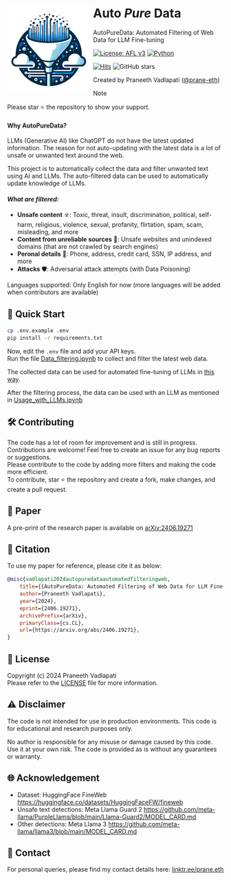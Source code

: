 <!-- Copyright (c) 2024 Praneeth Vadlapati -->

# <img src="./files/logo_small.png" align="left" width="200" alt="AutoPureData" /> Auto *Pure* Data
<!-- # $${\color{darkgreen}title here}$$ -->
<!-- # <span style="color: darkgreen; font-family: 'Segoe UI'; font-size: 48px;">title here</span> -->

AutoPureData: Automated Filtering of Web Data for LLM Fine-tuning

[![License: AFL v3](https://img.shields.io/badge/License-AFLv3-yellow.svg)](https://opensource.org/license/afl-3-0-php)
[![Python](https://img.shields.io/badge/python-3670A0?style=for-the-badge&logo=python&logoColor=ffdd54)](https://www.python.org/)
<!-- Views -->
<!-- https://github.com/silentsoft/hits - enter target URL https://github.com/Pro-GenAI/AutoPureData -->
[![Hits](https://hits.sh/github.com/Pro-GenAI/AutoPureData/hits.svg?color=7eab00)](https://hits.sh/github.com/Pro-GenAI/AutoPureData/hits/)
![GitHub stars](https://img.shields.io/github/stars/Pro-GenAI/AutoPureData)
<!-- ![GitHub forks](https://img.shields.io/github/forks/Pro-GenAI/AutoPureData) -->

Created by Praneeth Vadlapati ([@prane-eth](https://github.com/prane-eth))

> [!NOTE]
> Please star :star: the repository to show your support. <br>

#### Why AutoPureData?
LLMs (Generative AI) like ChatGPT do not have the latest updated information.
The reason for not auto-updating with the latest data is a lot of unsafe or unwanted text around the web.

This project is to automatically collect the data and filter unwanted text using AI and LLMs.
The auto-filtered data can be used to automatically update knowledge of LLMs.


#### _What are filtered:_
- **Unsafe content** :biohazard:: Toxic, threat, insult, discrimination, political, self-harm,
	religious, violence, sexual, profanity, flirtation, spam, scam, misleading, and more
- **Content from unreliable sources** :newspaper:: Unsafe websites and unindexed domains (that are not crawled by search engines)
- **Peronal details** :bust_in_silhouette:: Phone, address, credit card, SSN, IP address, and more
- **Attacks** :shield:: Adversarial attack attempts (with Data Poisoning)

Languages supported: Only English for now (more languages will be added when contributors are available)


## :rocket: Quick Start
```bash
cp .env.example .env
pip install -r requirements.txt
```
Now, edit the `.env` file and add your API keys. <br>
Run the file [Data_filtering.ipynb](./Data_filtering.ipynb)
	to collect and filter the latest web data.

The collected data can be used for automated fine-tuning of LLMs in [this way](https://platform.openai.com/docs/guides/fine-tuning).

After the filtering process, the data can be used with an LLM as mentioned in [Usage_with_LLMs.ipynb](Usage_with_LLMs.ipynb)


## :hammer_and_wrench: Contributing
The code has a lot of room for improvement and is still in progress. <br>
Contributions are welcome! Feel free to create an issue for any bug reports or suggestions. <br>
Please contribute to the code by adding more filters and making the code more efficient. <br>
To contribute, star :star: the repository and create a fork, make changes, and create a pull request. <br>
<!-- > Note: Contributing to the research paper file will be highly appreciated but cannot get you considered as a co-author. <br> -->


## :page_facing_up: Paper
A pre-print of the research paper is available on [arXiv:2406.19271](https://arxiv.org/abs/2406.19271) <br>


## :bookmark_tabs: Citation
To use my paper for reference, please cite it as below:
```bibtex
@misc{vadlapati2024autopuredataautomatedfilteringweb,
	title={{AutoPureData: Automated Filtering of Web Data for LLM Fine-tuning}},
	author={Praneeth Vadlapati},
	year={2024},
	eprint={2406.19271},
	archivePrefix={arXiv},
	primaryClass={cs.CL},
	url={https://arxiv.org/abs/2406.19271}, 
}
```


## :identification_card: License
Copyright (c) 2024 Praneeth Vadlapati <br>
Please refer to the [LICENSE](./LICENSE.md) file for more information.


## :warning: Disclaimer
The code is not intended for use in production environments.
This code is for educational and research purposes only.

No author is responsible for any misuse or damage caused by this code.
Use it at your own risk. The code is provided as is without any guarantees or warranty.


## :globe_with_meridians: Acknowledgement  <!-- (works cited) -->
- Dataset: HuggingFace FineWeb https://huggingface.co/datasets/HuggingFaceFW/fineweb
- Unsafe text detections: Meta Llama Guard 2 https://github.com/meta-llama/PurpleLlama/blob/main/Llama-Guard2/MODEL_CARD.md
- Other detections: Meta Llama 3 https://github.com/meta-llama/llama3/blob/main/MODEL_CARD.md
<!-- - Image credits: OpenAI DALL-E 3 https://openai.com/index/dall-e-3/ -->


## :email: Contact
For personal queries, please find my contact details here: [linktr.ee/prane.eth](https://linktr.ee/prane.eth)

